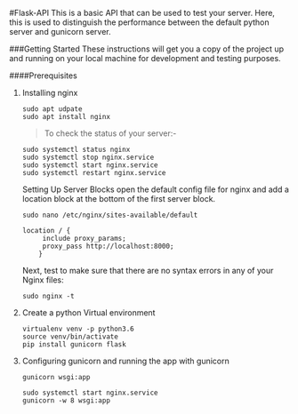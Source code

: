 #Flask-API
This is a basic API that can be used to test your server. Here, this is used to distinguish the performance between the default python server and gunicorn server.

###Getting Started
These instructions will get you a copy of the project up and running on your local machine for development and testing purposes.

####Prerequisites

1) Installing nginx 
   ```
   sudo apt udpate 
   sudo apt install nginx 
   ```

    >To check the status of your server:-

    ````
    sudo systemctl status nginx
    sudo systemctl stop nginx.service
    sudo systemctl start nginx.service
    sudo systemctl restart nginx.service
    ````
    
    Setting Up Server Blocks
    open the default config file for nginx and add a location block at the bottom of the first server block.
    ````
    sudo nano /etc/nginx/sites-available/default
    
    location / {
         include proxy_params;
         proxy_pass http://localhost:8000;
        }
    ````
    
    Next, test to make sure that there are no syntax errors in any of your Nginx files:
    
    ````
    sudo nginx -t
    ````  
2) Create a python Virtual environment
    ````
    virtualenv venv -p python3.6
    source venv/bin/activate
    pip install gunicorn flask
    ```` 

3) Configuring gunicorn and running the app with gunicorn 

    ````
    gunicorn wsgi:app
    
    sudo systemctl start nginx.service
    gunicorn -w 8 wsgi:app 
    ````
